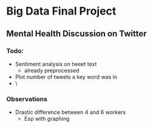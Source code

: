 # Big Data Final Project
## Mental Health Discussion on Twitter

### Todo:
- Sentiment analysis on tweet text
    - already preprocessed
- Plot number of tweets a key word was in
- \


### Observations
- Drastic difference between 4 and 6 workers
    - Esp with graphing